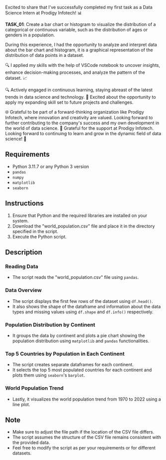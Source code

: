 Excited to share that I've successfully completed my first task as a Data Science Intern at Prodigy Infotech! 📊 

**TASK_01**: Create a bar chart or histogram to visualize the distribution of a categorical or continuous variable, such as the distribution of ages or genders in a population.

During this experience, I had the opportunity to analyze and interpret data about the bar chart and histogram, it is a graphical representation of the distribution of data points in a dataset. 

🔍 I applied my skills with the help of VSCode notebook to uncover insights, enhance decision-making processes, and analyze the pattern of the dataset. 📈

🔍 Actively engaged in continuous learning, staying abreast of the latest trends in data science and technology. 🚀 Excited about the opportunity to apply my expanding skill set to future projects and challenges.

🌐 Grateful to be part of a forward-thinking organization like Prodigy Infotech, where innovation and creativity are valued. Looking forward to further contributing to the company's success and my own development in the world of data science. 🤝 Grateful for the support at Prodigy Infotech. Looking forward to continuing to learn and grow in the dynamic field of data science! 💼

## Requirements

- Python 3.11.7 or any Python 3 version
- `pandas`
- `numpy`
- `matplotlib`
- `seaborn`

## Instructions

1. Ensure that Python and the required libraries are installed on your system.
2. Download the "world_population.csv" file and place it in the directory specified in the script.
3. Execute the Python script.

## Description

### Reading Data

- The script reads the "world_population.csv" file using `pandas`.

### Data Overview

- The script displays the first few rows of the dataset using `df.head()`.
- It also shows the shape of the dataframe and information about the data types and missing values using `df.shape` and `df.info()` respectively.

### Population Distribution by Continent

- It groups the data by continent and plots a pie chart showing the population distribution using `matplotlib` and `pandas` functionalities.

### Top 5 Countries by Population in Each Continent

- The script creates separate dataframes for each continent.
- It selects the top 5 most populated countries for each continent and plots them using `seaborn`'s `barplot`.

### World Population Trend

- Lastly, it visualizes the world population trend from 1970 to 2022 using a line plot.

## Note

- Make sure to adjust the file path if the location of the CSV file differs.
- The script assumes the structure of the CSV file remains consistent with the provided data.
- Feel free to modify the script as per your requirements or for different datasets.
